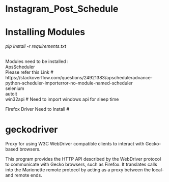 # Instagram_Post_Schedule

# Installing Modules
*pip install -r requirements.txt*

<br>
Modules need to be installed :<br>
ApsScheduler<br> Please refer this Link # https://stackoverflow.com/questions/24921383/apscheduleradvance-python-scheduler-importerror-no-module-named-scheduler <br>
selenium <br>
autoit <br>
win32api # Need to import windows api for sleep time <br>


Firefox Driver Need to Install #
# geckodriver

Proxy for using W3C WebDriver compatible clients to interact with Gecko-based browsers.

This program provides the HTTP API described by the WebDriver protocol to communicate with Gecko browsers, such as Firefox. It translates calls into the Marionette remote protocol by acting as a proxy between the local- and remote ends.


